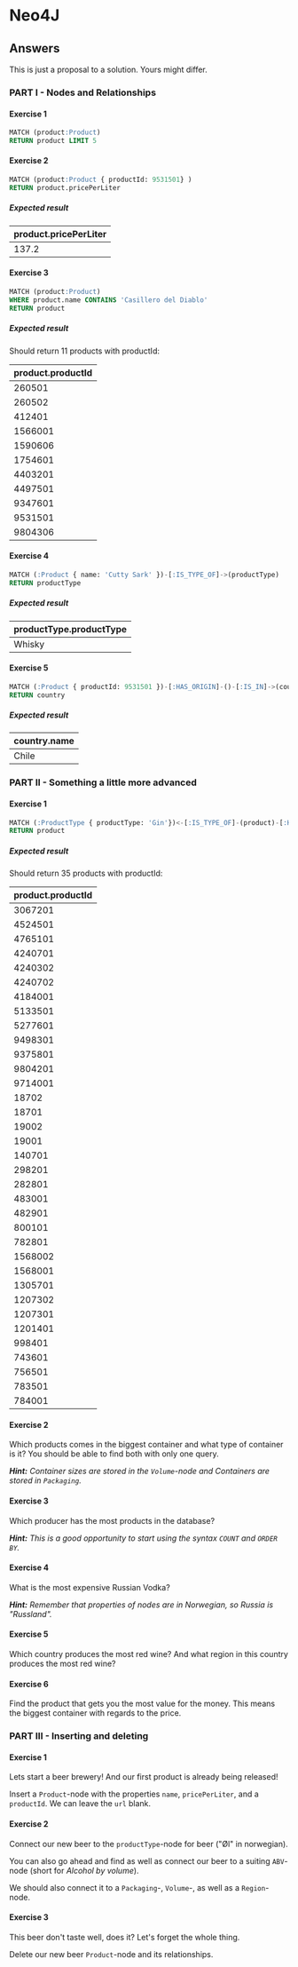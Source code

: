 # Neo4J

## Answers

This is just a proposal to a solution. Yours might differ.

### PART I - Nodes and Relationships

#### Exercise 1

```sql
MATCH (product:Product)
RETURN product LIMIT 5
```

#### Exercise 2

```sql
MATCH (product:Product { productId: 9531501} )
RETURN product.pricePerLiter
```

##### Expected result

| product.pricePerLiter |
| --------------------- |
| 137.2                 |

#### Exercise 3

```sql
MATCH (product:Product)
WHERE product.name CONTAINS 'Casillero del Diablo'
RETURN product
```

##### Expected result

Should return 11 products with productId:

| product.productId |
| ----------------- |
| 260501            |
| 260502            |
| 412401            |
| 1566001           |
| 1590606           |
| 1754601           |
| 4403201           |
| 4497501           |
| 9347601           |
| 9531501           |
| 9804306           |

#### Exercise 4

```sql
MATCH (:Product { name: 'Cutty Sark' })-[:IS_TYPE_OF]->(productType)
RETURN productType
```

##### Expected result

| productType.productType |
| ----------------------- |
| Whisky                  |

#### Exercise 5

```sql
MATCH (:Product { productId: 9531501 })-[:HAS_ORIGIN]-()-[:IS_IN]->(country)
RETURN country
```

##### Expected result

| country.name  |
| ------------- |
| Chile         |

### PART II - Something a little more advanced

#### Exercise 1

```sql
MATCH (:ProductType { productType: 'Gin'})<-[:IS_TYPE_OF]-(product)-[:HAS_ORIGIN]->()-[:IS_IN]->(:Country { name: 'England' })
RETURN product
```

##### Expected result

Should return 35 products with productId:

| product.productId |
| ----------------- |
| 3067201           |
| 4524501           |
| 4765101           |
| 4240701           |
| 4240302           |
| 4240702           |
| 4184001           |
| 5133501           |
| 5277601           |
| 9498301           |
| 9375801           |
| 9804201           |
| 9714001           |
| 18702             |
| 18701             |
| 19002             |
| 19001             |
| 140701            |
| 298201            |
| 282801            |
| 483001            |
| 482901            |
| 800101            |
| 782801            |
| 1568002           |
| 1568001           |
| 1305701           |
| 1207302           |
| 1207301           |
| 1201401           |
| 998401            |
| 743601            |
| 756501            |
| 783501            |
| 784001            |

#### Exercise 2

Which products comes in the biggest container and what type of container is it?
You should be able to find both with only one query.

*__Hint:__ Container sizes are stored in the `Volume`-node and Containers are stored in `Packaging`.*

#### Exercise 3

Which producer has the most products in the database?

*__Hint:__ This is a good opportunity to start using the syntax `COUNT` and `ORDER BY`.*

#### Exercise 4

What is the most expensive Russian Vodka?

*__Hint:__ Remember that properties of nodes are in Norwegian, so Russia is "Russland".*

#### Exercise 5

Which country produces the most red wine? And what region in this country produces the most red wine?

#### Exercise 6

Find the product that gets you the most value for the money.
This means the biggest container with regards to the price.

### PART III - Inserting and deleting

#### Exercise 1

Lets start a beer brewery! And our first product is already being released!

Insert a `Product`-node with the properties `name`, `pricePerLiter`, and a `productId`. We can leave the `url` blank.

#### Exercise 2

Connect our new beer to the `productType`-node for beer ("Øl" in norwegian).

You can also go ahead and find as well as connect our beer to a suiting `ABV`-node (short for *Alcohol by volume*).

We should also connect it to a `Packaging`-, `Volume`-, as well as a `Region`-node.

#### Exercise 3

This beer don't taste well, does it? Let's forget the whole thing.

Delete our new beer `Product`-node and its relationships.
